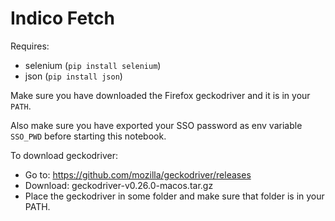 # Indico Fetch

Requires:
- selenium (`pip install selenium`)
- json (`pip install json`)


Make sure you have downloaded the Firefox geckodriver and it is in your `PATH`.

Also make sure you have exported your SSO password as env variable `SSO_PWD` before starting this notebook.

To download geckodriver:

- Go to: https://github.com/mozilla/geckodriver/releases
- Download: geckodriver-v0.26.0-macos.tar.gz
- Place the geckodriver in some folder and make sure that folder is in your PATH.